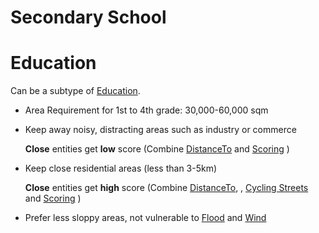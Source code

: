 # Secondary School

# Education
Can be a subtype of [Education]().

* Area Requirement for 1st to 4th grade: 30,000-60,000 sqm

* Keep away noisy, distracting areas such as industry or commerce

  **Close** entities get **low** score (Combine [DistanceTo]() and [Scoring]() )

* Keep close residential areas (less than 3-5km)
  
  **Close** entities get **high** score (Combine [DistanceTo](), , [Cycling Streets]() and [Scoring]() )

* Prefer less sloppy areas, not vulnerable to [Flood]() and [Wind]()
  
  